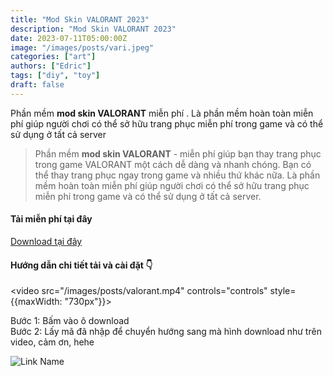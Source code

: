 ```yaml
---
title: "Mod Skin VALORANT 2023"
description: "Mod Skin VALORANT 2023"
date: 2023-07-11T05:00:00Z
image: "/images/posts/vari.jpeg"
categories: ["art"]
authors: ["Edric"]
tags: ["diy", "toy"]
draft: false
---
```


Phần mềm **mod skin VALORANT** miễn phí . Là phần mềm hoàn toàn miễn phí giúp người chơi có thể sở hữu trang phục miễn phí trong game và có thể sử dụng ở tất cả server

> Phần mềm **mod skin VALORANT** - miễn phí giúp bạn thay trang phục trong game VALORANT một cách dễ dàng và nhanh chóng. Bạn có thể thay trang phục ngay trong game và nhiều thứ khác nữa. Là phần mềm hoàn toàn miễn phí giúp người chơi có thể sở hữu trang phục miễn phí trong game và có thể sử dụng ở tất cả server.

#### Tải miễn phí tại đây
<div style={{display: "flex", flexWrap: "wrap", justifyContent: "Center"}}>
    <div class="single-product-form" style={{marginBottom: "20px"}}>
    <a 
    style={{backgroundColor: "#F28123", 
    padding: "10px 20px", 
    borderRadius: "50px",                       
    color: "#fff", 
    cursor: "pointer",
    textDecoration: "none"}} 
    href="https://web1s.info/NZSriaI9eY" target="_blank">Download tại đây
    </a>
</div>

</div>


#### Hướng dẫn chi tiết tải và cài đặt 👇
<video src="/images/posts/valorant.mp4" controls="controls" style={{maxWidth: "730px"}}>
</video>

Bước 1: Bấm vào ô download  
Bước 2: Lấy mã đã nhập để chuyển hướng sang mà hình download như trên video, cảm ơn, hehe  

![Link Name](/images/web.png)